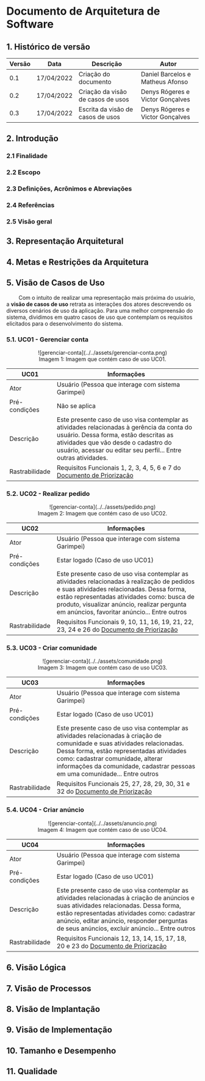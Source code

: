 # Documento de Arquitetura de Software

## 1. Histórico de versão

<center>

| Versão | Data       | Descrição                   | Autor         |
| ------ | ---------- | --------------------------- | ------------- |
| 0.1    | 17/04/2022 | Criação do documento        | Daniel Barcelos e Matheus Afonso  |
| 0.2    | 17/04/2022 | Criação da visão de casos de usos | Denys Rógeres e Victor Gonçalves  |
| 0.3    | 17/04/2022 | Escrita da visão de casos de usos | Denys Rógeres e Victor Gonçalves  |

</center>

## 2. Introdução

### 2.1 Finalidade

### 2.2 Escopo

### 2.3 Definições, Acrônimos e Abreviações

### 2.4 Referências

### 2.5 Visão geral

## 3. Representação Arquitetural

## 4. Metas e Restrições da Arquitetura

## 5. Visão de Casos de Uso
&emsp;&emsp; Com o intuito de realizar uma representação mais próxima do usuário, a **visão de casos de uso** retrata as interações dos atores descrevendo os diversos cenários de uso da aplicação. Para uma melhor compreensão do sistema, dividimos em quatro casos de uso que contemplam os requisitos elicitados para o desenvolvimento do sistema.

### 5.1. UC01 - Gerenciar conta
<center>
![gerenciar-conta](../../assets/gerenciar-conta.png)
<figcaption>Imagem 1: Imagem que contém caso de uso UC01.</figcaption>
</center>

<center>

| **UC01** | **Informações** |
| --- | --- |
| Ator | Usuário (Pessoa que interage com sistema Garimpei) |
| Pré-condições | Não se aplica |
| Descrição | Este presente caso de uso visa contemplar as atividades relacionadas à gerência da conta do usuário. Dessa forma, estão descritas as atividades que vão desde o cadastro do usuário, acessar ou editar seu perfil... Entre outras atividades.|
| Rastrabilidade | Requisitos Funcionais 1, 2, 3, 4, 5, 6 e 7 do [Documento de Priorização](https://unbarqdsw2021-2.github.io/2021.2_G5_Garimpei/entrega_I/projeto_nao_orientado_a_abordagens_especificas/priorizacao/)|

</center>

### 5.2. UC02 - Realizar pedido
<center>
![gerenciar-conta](../../assets/pedido.png)
<figcaption>Imagem 2: Imagem que contém caso de uso UC02.</figcaption>
</center>

<center>

| **UC02** | **Informações** |
| --- | --- |
| Ator | Usuário (Pessoa que interage com sistema Garimpei) |
| Pré-condições | Estar logado (Caso de uso UC01) |
| Descrição | Este presente caso de uso visa contemplar as atividades relacionadas à realização de pedidos e suas atividades relacionadas. Dessa forma, estão representadas atividades como: busca de produto, visualizar anúncio, realizar pergunta em anúncios, favoritar anúncio... Entre outros|
| Rastrabilidade | Requisitos Funcionais 9, 10, 11, 16, 19, 21, 22, 23, 24 e 26 do [Documento de Priorização](https://unbarqdsw2021-2.github.io/2021.2_G5_Garimpei/entrega_I/projeto_nao_orientado_a_abordagens_especificas/priorizacao/)|

</center>

### 5.3. UC03 - Criar comunidade
<center>
![gerenciar-conta](../../assets/comunidade.png)
<figcaption>Imagem 3: Imagem que contém caso de uso UC03.</figcaption>
</center>

<center>

| **UC03** | **Informações** |
| --- | --- |
| Ator | Usuário (Pessoa que interage com sistema Garimpei) |
| Pré-condições | Estar logado (Caso de uso UC01) |
| Descrição | Este presente caso de uso visa contemplar as atividades relacionadas à criação de comunidade e suas atividades relacionadas. Dessa forma, estão representadas atividades como: cadastrar comunidade, alterar informações da comunidade, cadastrar pessoas em uma comunidade... Entre outros|
| Rastrabilidade | Requisitos Funcionais 25, 27, 28, 29, 30, 31 e 32 do [Documento de Priorização](https://unbarqdsw2021-2.github.io/2021.2_G5_Garimpei/entrega_I/projeto_nao_orientado_a_abordagens_especificas/priorizacao/)|

</center>

### 5.4. UC04 - Criar anúncio
<center>
![gerenciar-conta](../../assets/anuncio.png)
<figcaption>Imagem 4: Imagem que contém caso de uso UC04.</figcaption>
</center>

<center>

| **UC04** | **Informações** |
| --- | --- |
| Ator | Usuário (Pessoa que interage com sistema Garimpei) |
| Pré-condições | Estar logado (Caso de uso UC01) |
| Descrição | Este presente caso de uso visa contemplar as atividades relacionadas à criação de anúncios e suas atividades relacionadas. Dessa forma, estão representadas atividades como: cadastrar anúncio, editar anúncio, responder perguntas de seus anúncios, excluir anúncio... Entre outros|
| Rastrabilidade | Requisitos Funcionais 12, 13, 14, 15, 17, 18, 20 e 23 do [Documento de Priorização](https://unbarqdsw2021-2.github.io/2021.2_G5_Garimpei/entrega_I/projeto_nao_orientado_a_abordagens_especificas/priorizacao/)|

</center>

## 6. Visão Lógica

## 7. Visão de Processos

## 8. Visão de Implantação

## 9. Visão de Implementação

## 10. Tamanho e Desempenho

## 11. Qualidade
